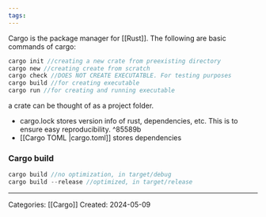```yaml
---
tags:
---
```

Cargo is the package manager for [[Rust]]. The following are basic commands of cargo:

``` rust
cargo init //creating a new crate from preexisting directory
cargo new //creating create from scratch
cargo check //DOES NOT CREATE EXECUTATBLE. For testing purposes
cargo build //for creating executable
cargo run //for creating and running executable
```

a crate can be thought of as a project folder.
- cargo.lock stores version info of rust, dependencies, etc. This is to ensure easy reproducibility. ^85589b
- [[Cargo TOML |cargo.toml]] stores dependencies

### Cargo build
```rust
cargo build //no optimization, in target/debug
cargo build --release //optimized, in target/release
```

---
Categories: [[Cargo]]
Created: 2024-05-09